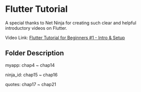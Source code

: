 # Flutter Tutorial
A special thanks to Net Ninja for creating such clear and helpful introductory videos on Flutter.

Video Link: [Flutter Tutorial for Beginners #1 - Intro & Setup](https://www.youtube.com/watch?v=1ukSR1GRtMU&list=PL4cUxeGkcC9jLYyp2Aoh6hcWuxFDX6PBJ&ab_channel=NetNinja)

## Folder Description
myapp: chap4 ~ chap14

ninja_id: chap15 ~ chap16

quotes: chap17 ~ chap21

